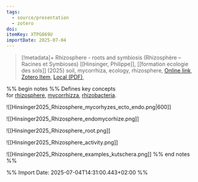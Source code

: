 ```yaml
---
tags:
  - source/presentation
  - zotero
doi: 
itemKey: XTPG869U
importDate: 2025-07-04
---
```

>[!metadata]+
> Rhizosphere - roots and symbiosis (Rhizosphère – Racines et Symbioses)
> [[Hinsinger, Philippe]], 
> [[formation ecologie des sols]] (2025)
> soil, mycorrhiza, ecology, rhizosphere, 
> [Online link](), [Zotero Item](zotero://select/library/items/XTPG869U), [Local (PDF)](file://C:/Users/aburg/Documents/references/zotero/storage/C7RJ54LL/Hinsinger_RhizosphereRacines.pdf), 

%% begin notes %%
Defines key concepts for [rhizosphere](app://obsidian.md/rhizosphere), [mycorrhizza](app://obsidian.md/mycorrhizza), [rhizobacteria](app://obsidian.md/rhizobacteria).

![[Hinsinger2025_Rhizosphere_mycorhyzes_ecto_endo.png|600]]

![[Hinsinger2025_Rhizosphere_endomycorhize.png]]

![[Hinsinger2025_Rhizosphere_root.png]]

![[Hinsinger2025_Rhizosphere_activity.png]]

![[Hinsinger2025_Rhizosphere_examples_kutschera.png]]
%% end notes %%

%% Import Date: 2025-07-04T14:31:00.443+02:00 %%
